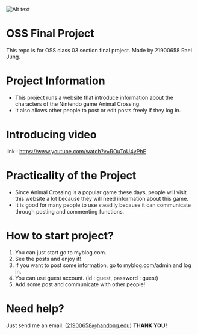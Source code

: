 ![Alt text](//Users/rael/Downloads/logo.png)
# OSS Final Project
This repo is for OSS class 03 section final project.
Made by 21900658 Rael Jung. 
# Project Information
- This project runs a website that introduce information about the characters of the Nintendo game Animal Crossing.
- It also allows other people to post or edit posts freely if they log in.
# Introducing video
link : https://www.youtube.com/watch?v=ROuToU4yPhE   
# Practicality of the Project 
- Since Animal Crossing is a popular game these days, people will visit this website a lot because they will need information about this game. 
- It is good for many people to use steadily because it can communicate through posting and commenting functions. 
# How to start project? 
1. You can just start go to myblog.com.
2. See the posts and enjoy it! 
3. If you want to post some information, go to myblog.com/admin and log in. 
4. You can use guest account. (id : guest, password : guest)
5. Add some post and communicate with other people!
# Need help?
Just send me an email. (21900658@handong.edu)
**THANK YOU!**
